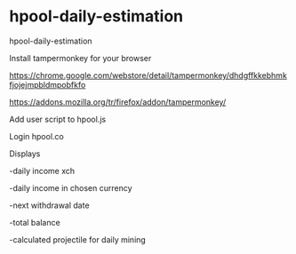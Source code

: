 # hpool-daily-estimation
hpool-daily-estimation


Install tampermonkey for your browser

https://chrome.google.com/webstore/detail/tampermonkey/dhdgffkkebhmkfjojejmpbldmpobfkfo

https://addons.mozilla.org/tr/firefox/addon/tampermonkey/

Add user script to hpool.js

Login hpool.co

Displays

-daily income xch

-daily income in chosen currency

-next withdrawal date

-total balance

-calculated projectile for daily mining

